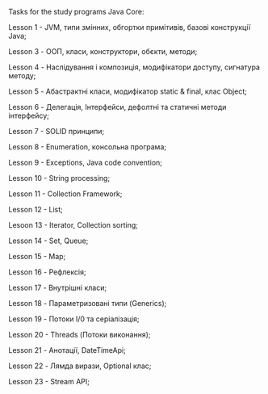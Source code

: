 Tasks for the study programs Java Core:

Lesson 1 - JVM, типи змінних, обгортки примітивів, базові конструкції Java;

Lesson 3 - ООП, класи, конструктори, обєкти, методи;

Lesson 4 - Наслідування і композиція, модифікатори доступу, сигнатура методу;

Lesson 5 - Абастрактні класи, модифікатор static & final, клас Object;

Lesson 6 - Делегація, Інтерфейси, дефолтні та статичні методи інтерфейсу;

Lesson 7 - SOLID принципи;

Lesson 8 - Enumeration, консольна програма;

Lesson 9 - Exceptions, Java code convention;

Lesson 10 - String processing;

Lesson 11 - Collection Framework;

Lesson 12 - List;

Lesoon 13 - Iterator, Collection sorting;

Lesson 14 - Set, Queue;

Lesson 15 - Map;

Lesson 16 - Рефлексія;

Lesson 17 - Внутрішні класи;

Lesson 18 - Параметризовані типи (Generics);

Lesson 19 - Потоки I/0 та серіалізація;

Lesson 20 - Threads (Потоки виконання);

Lesson 21 - Анотації, DateTimeApi;

Lesson 22 - Лямда вирази, Optional клас;

Lesson 23 - Stream API;
